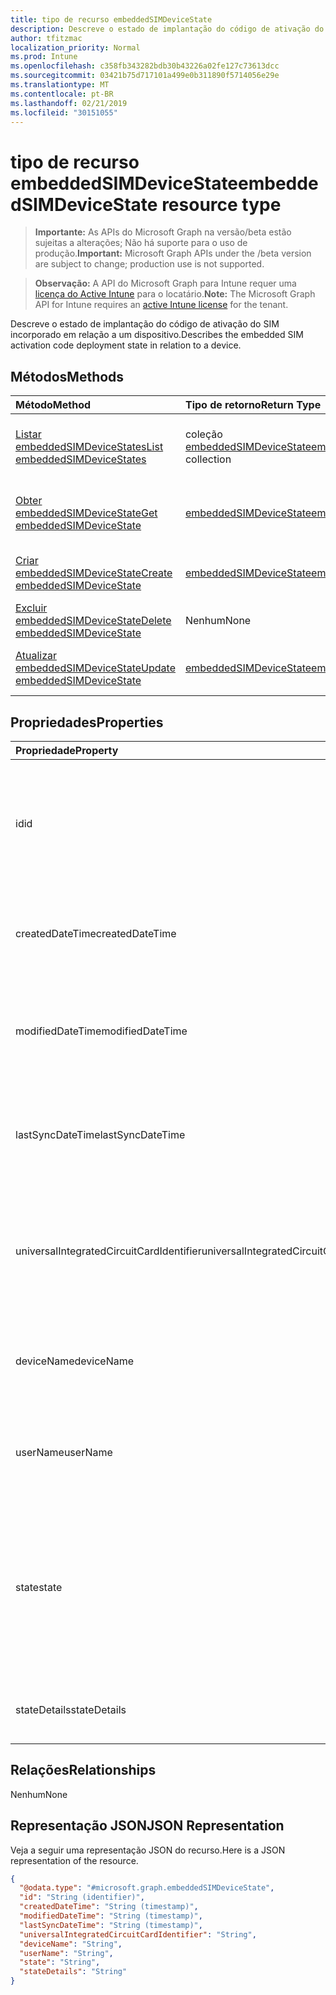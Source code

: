 ```yaml
---
title: tipo de recurso embeddedSIMDeviceState
description: Descreve o estado de implantação do código de ativação do SIM incorporado em relação a um dispositivo.
author: tfitzmac
localization_priority: Normal
ms.prod: Intune
ms.openlocfilehash: c358fb343282bdb30b43226a02fe127c73613dcc
ms.sourcegitcommit: 03421b75d717101a499e0b311890f5714056e29e
ms.translationtype: MT
ms.contentlocale: pt-BR
ms.lasthandoff: 02/21/2019
ms.locfileid: "30151055"
---
```

# <a name="embeddedsimdevicestate-resource-type"></a><span data-ttu-id="49004-103">tipo de recurso embeddedSIMDeviceState</span><span class="sxs-lookup"><span data-stu-id="49004-103">embeddedSIMDeviceState resource type</span></span>

> <span data-ttu-id="49004-104">**Importante:** As APIs do Microsoft Graph na versão/beta estão sujeitas a alterações; Não há suporte para o uso de produção.</span><span class="sxs-lookup"><span data-stu-id="49004-104">**Important:** Microsoft Graph APIs under the /beta version are subject to change; production use is not supported.</span></span>

> <span data-ttu-id="49004-105">**Observação:** A API do Microsoft Graph para Intune requer uma [licença do Active Intune](https://go.microsoft.com/fwlink/?linkid=839381) para o locatário.</span><span class="sxs-lookup"><span data-stu-id="49004-105">**Note:** The Microsoft Graph API for Intune requires an [active Intune license](https://go.microsoft.com/fwlink/?linkid=839381) for the tenant.</span></span>

<span data-ttu-id="49004-106">Descreve o estado de implantação do código de ativação do SIM incorporado em relação a um dispositivo.</span><span class="sxs-lookup"><span data-stu-id="49004-106">Describes the embedded SIM activation code deployment state in relation to a device.</span></span>

## <a name="methods"></a><span data-ttu-id="49004-107">Métodos</span><span class="sxs-lookup"><span data-stu-id="49004-107">Methods</span></span>
|<span data-ttu-id="49004-108">Método</span><span class="sxs-lookup"><span data-stu-id="49004-108">Method</span></span>|<span data-ttu-id="49004-109">Tipo de retorno</span><span class="sxs-lookup"><span data-stu-id="49004-109">Return Type</span></span>|<span data-ttu-id="49004-110">Descrição</span><span class="sxs-lookup"><span data-stu-id="49004-110">Description</span></span>|
|:---|:---|:---|
|[<span data-ttu-id="49004-111">Listar embeddedSIMDeviceStates</span><span class="sxs-lookup"><span data-stu-id="49004-111">List embeddedSIMDeviceStates</span></span>](../api/intune-esim-embeddedsimdevicestate-list.md)|<span data-ttu-id="49004-112">coleção [embeddedSIMDeviceState](../resources/intune-esim-embeddedsimdevicestate.md)</span><span class="sxs-lookup"><span data-stu-id="49004-112">[embeddedSIMDeviceState](../resources/intune-esim-embeddedsimdevicestate.md) collection</span></span>|<span data-ttu-id="49004-113">Listar Propriedades e relações dos objetos [embeddedSIMDeviceState](../resources/intune-esim-embeddedsimdevicestate.md) .</span><span class="sxs-lookup"><span data-stu-id="49004-113">List properties and relationships of the [embeddedSIMDeviceState](../resources/intune-esim-embeddedsimdevicestate.md) objects.</span></span>|
|[<span data-ttu-id="49004-114">Obter embeddedSIMDeviceState</span><span class="sxs-lookup"><span data-stu-id="49004-114">Get embeddedSIMDeviceState</span></span>](../api/intune-esim-embeddedsimdevicestate-get.md)|[<span data-ttu-id="49004-115">embeddedSIMDeviceState</span><span class="sxs-lookup"><span data-stu-id="49004-115">embeddedSIMDeviceState</span></span>](../resources/intune-esim-embeddedsimdevicestate.md)|<span data-ttu-id="49004-116">Leia as propriedades e as relações do objeto [embeddedSIMDeviceState](../resources/intune-esim-embeddedsimdevicestate.md) .</span><span class="sxs-lookup"><span data-stu-id="49004-116">Read properties and relationships of the [embeddedSIMDeviceState](../resources/intune-esim-embeddedsimdevicestate.md) object.</span></span>|
|[<span data-ttu-id="49004-117">Criar embeddedSIMDeviceState</span><span class="sxs-lookup"><span data-stu-id="49004-117">Create embeddedSIMDeviceState</span></span>](../api/intune-esim-embeddedsimdevicestate-create.md)|[<span data-ttu-id="49004-118">embeddedSIMDeviceState</span><span class="sxs-lookup"><span data-stu-id="49004-118">embeddedSIMDeviceState</span></span>](../resources/intune-esim-embeddedsimdevicestate.md)|<span data-ttu-id="49004-119">Criar um novo objeto [embeddedSIMDeviceState](../resources/intune-esim-embeddedsimdevicestate.md) .</span><span class="sxs-lookup"><span data-stu-id="49004-119">Create a new [embeddedSIMDeviceState](../resources/intune-esim-embeddedsimdevicestate.md) object.</span></span>|
|[<span data-ttu-id="49004-120">Excluir embeddedSIMDeviceState</span><span class="sxs-lookup"><span data-stu-id="49004-120">Delete embeddedSIMDeviceState</span></span>](../api/intune-esim-embeddedsimdevicestate-delete.md)|<span data-ttu-id="49004-121">Nenhum</span><span class="sxs-lookup"><span data-stu-id="49004-121">None</span></span>|<span data-ttu-id="49004-122">Exclui [embeddedSIMDeviceState](../resources/intune-esim-embeddedsimdevicestate.md).</span><span class="sxs-lookup"><span data-stu-id="49004-122">Deletes a [embeddedSIMDeviceState](../resources/intune-esim-embeddedsimdevicestate.md).</span></span>|
|[<span data-ttu-id="49004-123">Atualizar embeddedSIMDeviceState</span><span class="sxs-lookup"><span data-stu-id="49004-123">Update embeddedSIMDeviceState</span></span>](../api/intune-esim-embeddedsimdevicestate-update.md)|[<span data-ttu-id="49004-124">embeddedSIMDeviceState</span><span class="sxs-lookup"><span data-stu-id="49004-124">embeddedSIMDeviceState</span></span>](../resources/intune-esim-embeddedsimdevicestate.md)|<span data-ttu-id="49004-125">Atualiza as propriedades de um objeto [embeddedSIMDeviceState](../resources/intune-esim-embeddedsimdevicestate.md) .</span><span class="sxs-lookup"><span data-stu-id="49004-125">Update the properties of a [embeddedSIMDeviceState](../resources/intune-esim-embeddedsimdevicestate.md) object.</span></span>|

## <a name="properties"></a><span data-ttu-id="49004-126">Propriedades</span><span class="sxs-lookup"><span data-stu-id="49004-126">Properties</span></span>
|<span data-ttu-id="49004-127">Propriedade</span><span class="sxs-lookup"><span data-stu-id="49004-127">Property</span></span>|<span data-ttu-id="49004-128">Tipo</span><span class="sxs-lookup"><span data-stu-id="49004-128">Type</span></span>|<span data-ttu-id="49004-129">Descrição</span><span class="sxs-lookup"><span data-stu-id="49004-129">Description</span></span>|
|:---|:---|:---|
|<span data-ttu-id="49004-130">id</span><span class="sxs-lookup"><span data-stu-id="49004-130">id</span></span>|<span data-ttu-id="49004-131">String</span><span class="sxs-lookup"><span data-stu-id="49004-131">String</span></span>|<span data-ttu-id="49004-132">Identificador exclusivo para o status do dispositivo SIM incorporado.</span><span class="sxs-lookup"><span data-stu-id="49004-132">Unique identifier for the embedded SIM device status.</span></span> <span data-ttu-id="49004-133">Valor gerado pelo sistema atribuído quando criado.</span><span class="sxs-lookup"><span data-stu-id="49004-133">System generated value assigned when created.</span></span>|
|<span data-ttu-id="49004-134">createdDateTime</span><span class="sxs-lookup"><span data-stu-id="49004-134">createdDateTime</span></span>|<span data-ttu-id="49004-135">DateTimeOffset</span><span class="sxs-lookup"><span data-stu-id="49004-135">DateTimeOffset</span></span>|<span data-ttu-id="49004-136">A hora em que o status do dispositivo SIM incorporado foi criado.</span><span class="sxs-lookup"><span data-stu-id="49004-136">The time the embedded SIM device status was created.</span></span> <span data-ttu-id="49004-137">Lado do serviço gerado.</span><span class="sxs-lookup"><span data-stu-id="49004-137">Generated service side.</span></span>|
|<span data-ttu-id="49004-138">modifiedDateTime</span><span class="sxs-lookup"><span data-stu-id="49004-138">modifiedDateTime</span></span>|<span data-ttu-id="49004-139">DateTimeOffset</span><span class="sxs-lookup"><span data-stu-id="49004-139">DateTimeOffset</span></span>|<span data-ttu-id="49004-140">A hora em que o status do dispositivo SIM incorporado foi modificado pela última vez.</span><span class="sxs-lookup"><span data-stu-id="49004-140">The time the embedded SIM device status was last modified.</span></span> <span data-ttu-id="49004-141">Atualizado o lado do serviço.</span><span class="sxs-lookup"><span data-stu-id="49004-141">Updated service side.</span></span>|
|<span data-ttu-id="49004-142">lastSyncDateTime</span><span class="sxs-lookup"><span data-stu-id="49004-142">lastSyncDateTime</span></span>|<span data-ttu-id="49004-143">DateTimeOffset</span><span class="sxs-lookup"><span data-stu-id="49004-143">DateTimeOffset</span></span>|<span data-ttu-id="49004-144">A hora em que o dispositivo SIM incorporado foi verificado pela última vez.</span><span class="sxs-lookup"><span data-stu-id="49004-144">The time the embedded SIM device last checked in.</span></span> <span data-ttu-id="49004-145">Atualizado o lado do serviço.</span><span class="sxs-lookup"><span data-stu-id="49004-145">Updated service side.</span></span>|
|<span data-ttu-id="49004-146">universalIntegratedCircuitCardIdentifier</span><span class="sxs-lookup"><span data-stu-id="49004-146">universalIntegratedCircuitCardIdentifier</span></span>|<span data-ttu-id="49004-147">String</span><span class="sxs-lookup"><span data-stu-id="49004-147">String</span></span>|<span data-ttu-id="49004-148">O identificador de cartão de circuito integrado universal (UICCID) identificando o hardware no qual um perfil deve ser implantado.</span><span class="sxs-lookup"><span data-stu-id="49004-148">The Universal Integrated Circuit Card Identifier (UICCID) identifying the hardware onto which a profile is to be deployed.</span></span>|
|<span data-ttu-id="49004-149">deviceName</span><span class="sxs-lookup"><span data-stu-id="49004-149">deviceName</span></span>|<span data-ttu-id="49004-150">String</span><span class="sxs-lookup"><span data-stu-id="49004-150">String</span></span>|<span data-ttu-id="49004-151">Nome do dispositivo para o qual a assinatura foi provisionada, por exemplo, DESKTOP-JOE</span><span class="sxs-lookup"><span data-stu-id="49004-151">Device name to which the subscription was provisioned e.g. DESKTOP-JOE</span></span>|
|<span data-ttu-id="49004-152">userName</span><span class="sxs-lookup"><span data-stu-id="49004-152">userName</span></span>|<span data-ttu-id="49004-153">String</span><span class="sxs-lookup"><span data-stu-id="49004-153">String</span></span>|<span data-ttu-id="49004-154">Nome de usuário para o qual a assinatura foi provisionada, por exemplo, joe@contoso.com</span><span class="sxs-lookup"><span data-stu-id="49004-154">Username which the subscription was provisioned to e.g. joe@contoso.com</span></span>|
|<span data-ttu-id="49004-155">state</span><span class="sxs-lookup"><span data-stu-id="49004-155">state</span></span>|[<span data-ttu-id="49004-156">embeddedSIMDeviceStateValue</span><span class="sxs-lookup"><span data-stu-id="49004-156">embeddedSIMDeviceStateValue</span></span>](../resources/intune-esim-embeddedsimdevicestatevalue.md)|<span data-ttu-id="49004-157">O estado da operação de perfil aplicada ao dispositivo.</span><span class="sxs-lookup"><span data-stu-id="49004-157">The state of the profile operation applied to the device.</span></span> <span data-ttu-id="49004-158">Os valores possíveis são: `notEvaluated`, `failed`, `installing`, `installed`, `deleting`, `error`, `deleted`, `removedByUser`.</span><span class="sxs-lookup"><span data-stu-id="49004-158">Possible values are: `notEvaluated`, `failed`, `installing`, `installed`, `deleting`, `error`, `deleted`, `removedByUser`.</span></span>|
|<span data-ttu-id="49004-159">stateDetails</span><span class="sxs-lookup"><span data-stu-id="49004-159">stateDetails</span></span>|<span data-ttu-id="49004-160">String</span><span class="sxs-lookup"><span data-stu-id="49004-160">String</span></span>|<span data-ttu-id="49004-161">Descrição da cadeia de caracteres do estado de provisionamento.</span><span class="sxs-lookup"><span data-stu-id="49004-161">String description of the provisioning state.</span></span>|

## <a name="relationships"></a><span data-ttu-id="49004-162">Relações</span><span class="sxs-lookup"><span data-stu-id="49004-162">Relationships</span></span>
<span data-ttu-id="49004-163">Nenhum</span><span class="sxs-lookup"><span data-stu-id="49004-163">None</span></span>

## <a name="json-representation"></a><span data-ttu-id="49004-164">Representação JSON</span><span class="sxs-lookup"><span data-stu-id="49004-164">JSON Representation</span></span>
<span data-ttu-id="49004-165">Veja a seguir uma representação JSON do recurso.</span><span class="sxs-lookup"><span data-stu-id="49004-165">Here is a JSON representation of the resource.</span></span>
<!-- {
  "blockType": "resource",
  "keyProperty": "id",
  "@odata.type": "microsoft.graph.embeddedSIMDeviceState"
}
-->
``` json
{
  "@odata.type": "#microsoft.graph.embeddedSIMDeviceState",
  "id": "String (identifier)",
  "createdDateTime": "String (timestamp)",
  "modifiedDateTime": "String (timestamp)",
  "lastSyncDateTime": "String (timestamp)",
  "universalIntegratedCircuitCardIdentifier": "String",
  "deviceName": "String",
  "userName": "String",
  "state": "String",
  "stateDetails": "String"
}
```




